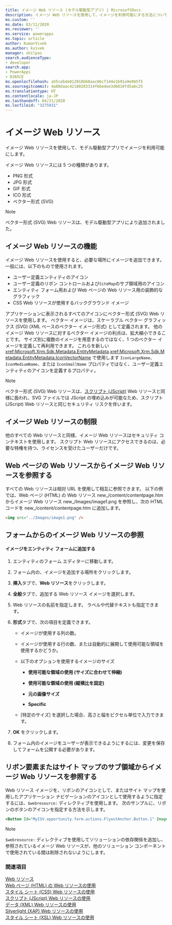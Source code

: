 ```yaml
---
title: イメージ Web リソース (モデル駆動型アプリ) | MicrosoftDocs
description: イメージ Web リソースを使用して、イメージを利用可能にする方法について説明します。
ms.custom: ''
ms.date: 03/11/2020
ms.reviewer: ''
ms.service: powerapps
ms.topic: article
author: KumarVivek
ms.author: kvivek
manager: shilpas
search.audienceType:
- developer
search.app:
- PowerApps
- D365CE
ms.openlocfilehash: a55cebde012018b68aac06cf144e1b91a9e065f5
ms.sourcegitcommit: 4a88daac42180283314f6bedee3d6810fd5a6c25
ms.translationtype: HT
ms.contentlocale: ja-JP
ms.lasthandoff: 04/21/2020
ms.locfileid: "3275931"
---
```

# <a name="image-web-resources"></a>イメージ Web リソース

イメージ Web リソースを使用して、モデル駆動型アプリでイメージを利用可能にします。  

イメージ Web リソースには 5 つの種類があります。 
* PNG 形式
* JPG 形式
* GIF 形式
* ICO 形式
* ベクター形式 (SVG)

> [!NOTE]
> ベクター形式 (SVG) Web リソースは、モデル駆動型アプリにより追加されました。

  
<a name="BKMK_Capabilities"></a>   
## <a name="capabilities-of-image-web-resources"></a>イメージ Web リソースの機能  
 イメージ Web リソースを使用すると、必要な場所にイメージを追加できます。 一般には、以下のもので使用されます。  
  
- ユーザー定義エンティティのアイコン  
- ユーザー定義のリボン コントロールおよび`SiteMap`のサブ領域用のアイコン  
- エンティティ フォーム用および Web ページの Web リソース用の装飾的なグラフィック  
- CSS Web リソースが使用するバックグラウンド イメージ  

アプリケーションに表示されるすべてのアイコンにベクター形式 (SVG) Web リソースを使用します。 ベクター イメージは、スケーラブル ベクター グラフィックス (SVG) (XML ベースのベクター イメージ形式) として定義されます。 他のイメージ Web リソースに対するベクター イメージの利点は、拡大縮小できることです。 サイズ別に複数のイメージを用意するのではなく、1 つのベクター イメージを定義して再利用できます。 これらを新しい <xref:Microsoft.Xrm.Sdk.Metadata.EntityMetadata>.<xref:Microsoft.Xrm.Sdk.Metadata.EntityMetadata.IconVectorName> で使用します `IconLargeName`、`IconMediumName`、または `IconSmallName` プロパティではなく、ユーザー定義エンティティのアイコンを定義するプロパティ。

> [!NOTE]
> ベクター形式 (SVG) Web リソースは、[スクリプト (JScript)](/powerapps/developer/model-driven-apps/script-jscript-web-resources) Web リソースと同様に扱われ、SVG ファイルでは JScript の埋め込みが可能なため、スクリプト (JScript) Web リソースと同じセキュリティ リスクを伴います。
  
<a name="BKMK_Limitations"></a>   
## <a name="limitations-of-image-web-resources"></a>イメージ Web リソースの制限  
 他のすべての Web リソースと同様、イメージ Web リソースはセキュリティ コンテキストを使用します。 スクリプト Web リソースにアクセスできるのは、必要な特権を持つ、ライセンスを受けたユーザーだけです。  
 
  
<a name="BKMK_ReferenceFromWebPageWebResource"></a>   
## <a name="reference-an-image-web-resource-from-a-webpage-web-resource"></a>Web ページの Web リソースからイメージ Web リソースを参照する  
 すべての Web リソースは相対 URL を使用して相互に参照できます。 以下の例では、Web ページ (HTML) の Web リソース new_/content/contentpage.htm からイメージ Web リソース new_/Images/image1.png を参照し、次の HTML コードを new_/content/contentpage.htm に追加します。  
  
```html  
<img src="../Images/image1.png" />  
```  
  
<a name="BKMK_ReferenceFromForm"></a>   
## <a name="reference-an-image-web-resource-from-a--form"></a> フォームからのイメージ Web リソースの参照  
  
#### <a name="add-an-image-to-an-entity-form"></a>イメージをエンティティ フォームに追加する  
  
1.  エンティティのフォーム エディターに移動します。  
  
2.  フォーム内の、イメージを追加する場所をクリックします。  
  
3.  **挿入**タブで、**Web リソース**をクリックします。  
  
4.  **全般**タブで、追加する Web リソース イメージを選択します。  
  
5.  Web リソースの名前を指定します。 ラベルや代替テキストも指定できます。  
  
6.  **形式**タブで、次の項目を定義できます。  
  
    -   イメージが使用する列の数。  
  
    -   イメージが使用する行の数、または自動的に展開して使用可能な領域を使用するかどうか。  
  
    -   以下のオプションを使用するイメージのサイズ  
  
        - **使用可能な領域の使用 (サイズに合わせて伸縮)**  
  
        - **使用可能な領域の使用 (縦横比を固定)**  
  
        - **元の画像サイズ**  
  
        - **Specific**  
  
    -   [特定のサイズ] を選択した場合、高さと幅をピクセル単位で入力できます。  
  
7.  **OK** をクリックします。  
  
8.  フォーム内のイメージをユーザーが表示できるようにするには、変更を保存してフォームを公開する必要があります。  
  
<a name="BKMK_ReferenceWithWebResourcedirective"></a>   
## <a name="reference-an-image-web-resource-from-a-ribbon-element-or-from-the-site-map-subarea"></a>リボン要素またはサイト マップのサブ領域からイメージ Web リソースを参照する  
 Web リソース イメージを、リボンのアイコンとして、またはサイト マップを使用したアプリケーション ナビゲーションのアイコンとして使用するように指定するには、`$webresource:` ディレクティブを使用します。 次のサンプルに、リボンのボタンのアイコンを指定する方法を示します。  
  
```xml  
<Button Id="MyISV.opportunity.form.actions.FlyoutAnchor.Button.1" Image16by16="$webresource:new_/icons/oneIcon16.png" Image32by32="$webresource:new_/icons/oneIcon32.png"/>  
```  
  
> [!NOTE]
> `$webresource:` ディレクティブを使用してソリューションの依存関係を追加し、参照されているイメージ Web リソースが、他のソリューション コンポーネントで使用されている間は削除されないようにします。  
  
### <a name="see-also"></a>関連項目  
 [Web リソース](web-resources.md)   
 [Web ページ (HTML) の Web リソースの使用](webpage-html-web-resources.md)   
 [スタイル シート (CSS) Web リソースの使用](css-web-resources.md)   
 [スクリプト (JScript) Web リソースの使用](script-jscript-web-resources.md)   
 [データ (XML) Web リソースの使用](data-xml-web-resources.md)   
 [Silverlight (XAP) Web リソースの使用](/dynamics365/customer-engagement/developer/silverlight-xap-web-resources)  
 [スタイル シート (XSL) Web リソースの使用](stylesheet-xsl-web-resources.md)
